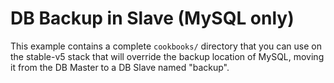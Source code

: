# DB Backup in Slave (MySQL only)

This example contains a complete `cookbooks/` directory that you can use on the stable-v5 stack that will override the backup location of MySQL, moving it from the DB Master to a DB Slave named "backup".
